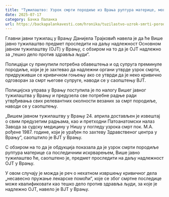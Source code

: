 ```yaml
---
title: "Тужилаштво: Узрок смрти породиље из Врања руптура материце, могуће несавесно поступање лекара"
date: 2025-07-17
category: Бачка Паланка
url: https://backapalankavesti.com/hronika/tuzilastvo-uzrok-smrti-porodilje-iz-vranja-ruptura-materice-moguce-nesavesno-postupanje-lekara/
---
```


Главни јавни тужилац у Врању Данијела Трајковић навела је да ће Више јавно тужилаштво предмет проследити на даљу надлежност Основном јавном тужилаштву (ОЈТ) у Врању, с обзиром на то да је ОЈТ надлежно за „тешко дело против здравља људи“.

Полицајци су прикупили потребна обавештења и од супруга преминуле породиље, који је је захтевао да надлежни органи утврде узрок смрти, придруживши се кривичном гоњењу ако се утврди да је неко кривично одговоран за смрт његове супруге, наводи се у саопштењу ВЈТ.

Полицијска управа у Врању поступила је по налогу Вишег јавног тужилаштва у Врању и предузела све потребне радње ради утврђивања свих релевантних околности везаних за смрт породиље, наводи се у саопштењу.

„Вишем јавном тужилаштву у Врању 24. априла достављен је извештај о свим предузетим радњама, као и претходни Патоанатомски налаз Завода за судску медицину у Нишу у погледу узрока смрт пок. М.А. рођене 1987. године, који је урађен по захтеву Здравственог центра у Врању“, саопштило је ВЈТ у Врању.

С обзиром на то да је обдукција показала да је узрок смрти породиље руптура материце са последичним искрварењем, Више јавно тужилаштво ће, саопштено је, предмет проследити на даљу надлежност ОЈТ у Врању.

У овом случају је можда је реч о нехатном извршењу кривичног дела „несавесно пружање лекарске помоћи“, које се због смртне последице може квалификовати као тешко дело против здравља људи, за које је надлежно ОЈТ, навело је ВЈТ у Врању.
